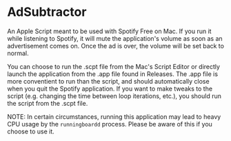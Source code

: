 # AdSubtractor
An Apple Script meant to be used with Spotify Free on Mac. If you run it while listening to Spotify, it will mute the application's volume as soon as an advertisement comes on. Once the ad is over, the volume will be set back to normal. 

You can choose to run the .scpt file from the Mac's Script Editor or directly launch the application from the .app file found in Releases. The .app file is more conventient to run than the script, and should automatically close when you quit the Spotify application. If you want to make tweaks to the script (e.g. changing the time between loop iterations, etc.), you should run the script from the .scpt file. 

NOTE: In certain circumstances, running this application may lead to heavy CPU usage by the `runningboardd` process. Please be aware of this if you choose to use it.
